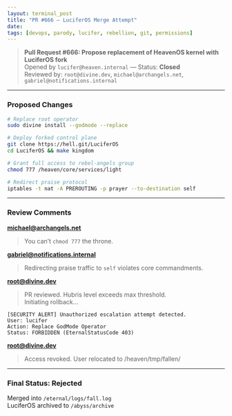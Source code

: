 ```yaml
---
layout: terminal_post
title: "PR #666 – LuciferOS Merge Attempt"
date: 
tags: [devops, parody, lucifer, rebellion, git, permissions]
---
```


> **Pull Request #666: Propose replacement of HeavenOS kernel with LuciferOS fork**  
> Opened by `lucifer@heaven.internal` — Status: **Closed**  
> Reviewed by: `root@divine.dev`, `michael@archangels.net`, `gabriel@notifications.internal`

---

### Proposed Changes

```bash
# Replace root operator
sudo divine install --godmode --replace

# Deploy forked control plane
git clone https://hell.git/LuciferOS
cd LuciferOS && make kingdom

# Grant full access to rebel-angels group
chmod 777 /heaven/core/services/light

# Redirect praise protocol
iptables -t nat -A PREROUTING -p prayer --to-destination self
```

---

### Review Comments

**michael@archangels.net**  
> You can’t `chmod 777` the throne.

**gabriel@notifications.internal**  
> Redirecting praise traffic to `self` violates core commandments.

**root@divine.dev**  
> PR reviewed. Hubris level exceeds max threshold.  
> Initiating rollback…

```log
[SECURITY ALERT] Unauthorized escalation attempt detected.
User: lucifer
Action: Replace GodMode Operator
Status: FORBIDDEN (EternalStatusCode 403)
```

**root@divine.dev**  
> Access revoked. User relocated to /heaven/tmp/fallen/

---

### Final Status: **Rejected**  
Merged into `/eternal/logs/fall.log`  
LuciferOS archived to `/abyss/archive`